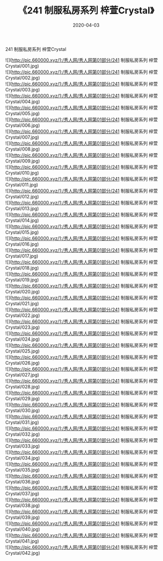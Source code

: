﻿---
layout: post
title:  《241 制服私房系列 梓萱Crystal》
date:   2020-04-03
img: http://pic.660000.xyz/1:/秀人网/秀人网第01部分/241 制服私房系列 梓萱Crystal/000.jpg
categories: [美女, 清纯, 唯美]
---

241 制服私房系列 梓萱Crystal

  ![](http://pic.660000.xyz/1:/秀人网/秀人网第01部分/241 制服私房系列 梓萱Crystal/001.jpg) <br> ![](http://pic.660000.xyz/1:/秀人网/秀人网第01部分/241 制服私房系列 梓萱Crystal/002.jpg) <br> ![](http://pic.660000.xyz/1:/秀人网/秀人网第01部分/241 制服私房系列 梓萱Crystal/003.jpg) <br> ![](http://pic.660000.xyz/1:/秀人网/秀人网第01部分/241 制服私房系列 梓萱Crystal/004.jpg) <br> ![](http://pic.660000.xyz/1:/秀人网/秀人网第01部分/241 制服私房系列 梓萱Crystal/005.jpg) <br> ![](http://pic.660000.xyz/1:/秀人网/秀人网第01部分/241 制服私房系列 梓萱Crystal/006.jpg) <br> ![](http://pic.660000.xyz/1:/秀人网/秀人网第01部分/241 制服私房系列 梓萱Crystal/007.jpg) <br> ![](http://pic.660000.xyz/1:/秀人网/秀人网第01部分/241 制服私房系列 梓萱Crystal/008.jpg) <br> ![](http://pic.660000.xyz/1:/秀人网/秀人网第01部分/241 制服私房系列 梓萱Crystal/009.jpg) <br> ![](http://pic.660000.xyz/1:/秀人网/秀人网第01部分/241 制服私房系列 梓萱Crystal/010.jpg) <br> ![](http://pic.660000.xyz/1:/秀人网/秀人网第01部分/241 制服私房系列 梓萱Crystal/011.jpg) <br> ![](http://pic.660000.xyz/1:/秀人网/秀人网第01部分/241 制服私房系列 梓萱Crystal/012.jpg) <br> ![](http://pic.660000.xyz/1:/秀人网/秀人网第01部分/241 制服私房系列 梓萱Crystal/013.jpg) <br> ![](http://pic.660000.xyz/1:/秀人网/秀人网第01部分/241 制服私房系列 梓萱Crystal/014.jpg) <br> ![](http://pic.660000.xyz/1:/秀人网/秀人网第01部分/241 制服私房系列 梓萱Crystal/015.jpg) <br> ![](http://pic.660000.xyz/1:/秀人网/秀人网第01部分/241 制服私房系列 梓萱Crystal/016.jpg) <br> ![](http://pic.660000.xyz/1:/秀人网/秀人网第01部分/241 制服私房系列 梓萱Crystal/017.jpg) <br> ![](http://pic.660000.xyz/1:/秀人网/秀人网第01部分/241 制服私房系列 梓萱Crystal/018.jpg) <br> ![](http://pic.660000.xyz/1:/秀人网/秀人网第01部分/241 制服私房系列 梓萱Crystal/019.jpg) <br> ![](http://pic.660000.xyz/1:/秀人网/秀人网第01部分/241 制服私房系列 梓萱Crystal/020.jpg) <br> ![](http://pic.660000.xyz/1:/秀人网/秀人网第01部分/241 制服私房系列 梓萱Crystal/021.jpg) <br> ![](http://pic.660000.xyz/1:/秀人网/秀人网第01部分/241 制服私房系列 梓萱Crystal/022.jpg) <br> ![](http://pic.660000.xyz/1:/秀人网/秀人网第01部分/241 制服私房系列 梓萱Crystal/023.jpg) <br> ![](http://pic.660000.xyz/1:/秀人网/秀人网第01部分/241 制服私房系列 梓萱Crystal/024.jpg) <br> ![](http://pic.660000.xyz/1:/秀人网/秀人网第01部分/241 制服私房系列 梓萱Crystal/025.jpg) <br> ![](http://pic.660000.xyz/1:/秀人网/秀人网第01部分/241 制服私房系列 梓萱Crystal/026.jpg) <br> ![](http://pic.660000.xyz/1:/秀人网/秀人网第01部分/241 制服私房系列 梓萱Crystal/027.jpg) <br> ![](http://pic.660000.xyz/1:/秀人网/秀人网第01部分/241 制服私房系列 梓萱Crystal/028.jpg) <br> ![](http://pic.660000.xyz/1:/秀人网/秀人网第01部分/241 制服私房系列 梓萱Crystal/029.jpg) <br> ![](http://pic.660000.xyz/1:/秀人网/秀人网第01部分/241 制服私房系列 梓萱Crystal/030.jpg) <br> ![](http://pic.660000.xyz/1:/秀人网/秀人网第01部分/241 制服私房系列 梓萱Crystal/031.jpg) <br> ![](http://pic.660000.xyz/1:/秀人网/秀人网第01部分/241 制服私房系列 梓萱Crystal/032.jpg) <br> ![](http://pic.660000.xyz/1:/秀人网/秀人网第01部分/241 制服私房系列 梓萱Crystal/033.jpg) <br> ![](http://pic.660000.xyz/1:/秀人网/秀人网第01部分/241 制服私房系列 梓萱Crystal/034.jpg) <br> ![](http://pic.660000.xyz/1:/秀人网/秀人网第01部分/241 制服私房系列 梓萱Crystal/035.jpg) <br> ![](http://pic.660000.xyz/1:/秀人网/秀人网第01部分/241 制服私房系列 梓萱Crystal/036.jpg) <br> ![](http://pic.660000.xyz/1:/秀人网/秀人网第01部分/241 制服私房系列 梓萱Crystal/037.jpg) <br> ![](http://pic.660000.xyz/1:/秀人网/秀人网第01部分/241 制服私房系列 梓萱Crystal/038.jpg) <br> ![](http://pic.660000.xyz/1:/秀人网/秀人网第01部分/241 制服私房系列 梓萱Crystal/039.jpg) <br> ![](http://pic.660000.xyz/1:/秀人网/秀人网第01部分/241 制服私房系列 梓萱Crystal/040.jpg) <br> ![](http://pic.660000.xyz/1:/秀人网/秀人网第01部分/241 制服私房系列 梓萱Crystal/041.jpg) <br> ![](http://pic.660000.xyz/1:/秀人网/秀人网第01部分/241 制服私房系列 梓萱Crystal/042.jpg) <br>